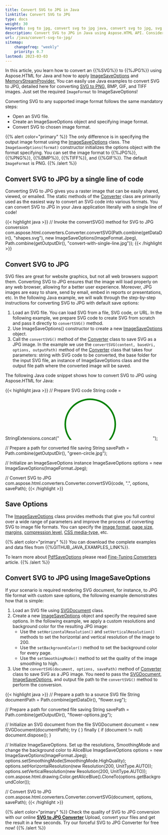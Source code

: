 ```yaml
---
title: Convert SVG to JPG in Java
linktitle: Convert SVG to JPG
type: docs
weight: 30
keywords: svg to jpg, convert svg to jpg java, convert svg to jpg, svg to jpg conversion, svg to jpg converter, save options, java code
description: Convert SVG to JPG in Java using Aspose.HTML API. Consider various SVG to JPG conversion scenarios in Java code.
url: /java/convert-svg-to-jpg/
sitemap:
    changefreq: "weekly"
    priority: 0.7
lastmod: 2023-03-03
---
```


In this article, you learn how to convert an {{%SVG%}} to {{%JPG%}} using Aspose.HTML for Java and how to apply [ImageSaveOptions](https://reference.aspose.com/html/java/com.aspose.html.saving/imagesaveoptions) and [MemoryStreamProvider.](https://reference.aspose.com/html/java/com.aspose.html/package-frame) You can easily use Java examples to convert SVG to JPG, detailed here for converting [SVG to PNG,](/html/java/convert-svg-to-png/) BMP,  GIF, and TIFF images. Just set the required `ImageFormat` to ImageSaveOptions! 

Converting SVG to any supported image format follows the same mandatory steps:
 - Open an SVG file.
 - Create an ImageSaveOptions object and specifying image format.
 - Convert SVG to chosen image format.

{{% alert color="primary" %}}
The only difference is in specifying the output image format using the [ImageSaveOptions](https://reference.aspose.com/html/java/com.aspose.html.saving/imagesaveoptions) class. The `ImageSaveOptions(format)` constructor initializes the options object with the format specifying. You can set the image format to {{%JPG%}}, {{%PNG%}}, {{%BMP%}}, {{%TIFF%}}, and {{%GIF%}}. The default `ImageFormat` is PNG.
{{% /alert %}}

## **Convert SVG to JPG by a single line of code**

Converting SVG to JPG gives you a raster image that can be easily shared, viewed, or emailed. The static methods of the [Converter](https://reference.aspose.com/html/java/com.aspose.html.converters/converter) class are primarily used as the easiest way to convert an SVG code into various formats. You can convert SVG to JPG in your Java application literally with a single line of code!

{{< highlight java >}}
  // Invoke the convertSVG() method for SVG to JPG conversion          
  com.aspose.html.converters.Converter.convertSVG(Path.combine(getDataDir(), "shapes.svg"), new ImageSaveOptions(ImageFormat.Jpeg), Path.combine(getOutputDir(), "convert-with-single-line.jpg"));
{{< /highlight >}}

## **Convert SVG to JPG**

SVG files are great for website graphics, but not all web browsers support them. Converting SVG to JPG ensures that the image will load properly on any web browser, allowing for a better user experience. Moreover, JPG images are easy to share, send by email, embed in reports or presentations, etc. In the following Java example, we will walk through the step-by-step instructions for converting SVG to JPG with default save options:

1. Load an SVG file. You can load SVG from a file, SVG code, or URL. In the following example, we prepare SVG code to create SVG from scratch and pass it directly to `convertSVG()` method.
1. Use ImageSaveOptions() constructor to create a new [ImageSaveOptions](https://reference.aspose.com/html/java/com.aspose.html.saving/imagesaveoptions) object. 
1. Call the `convertSVG()` method of the [Converter](https://reference.aspose.com/html/java/com.aspose.html.converters/converter) class to save SVG as a JPG image. In the example we use the `convertSVG(content, baseUri, options, outputPath)` method of the [Converter](https://reference.aspose.com/html/java/com.aspose.html.converters/converter) class that takes four parameters: string with SVG code to be converted, the base folder for the input SVG file, an instance of ImageSaveOptions class and the output file path where the converted image will be saved. 

The following Java code snippet shows how to convert SVG to JPG using Aspose.HTML for Java:

{{< highlight java >}}
  // Prepare SVG code 
  String code = StringExtensions.concat("<svg xmlns='http://www.w3.org/2000/svg'>", 
            "<circle cx ='100' cy ='100' r ='80' fill='none' stroke='green' stroke-width='5' />", 
            "</svg>");

  // Prepare a path for converted file saving 
  String savePath = Path.combine(getOutputDir(), "green-circle.jpg");

  // Initialize an ImageSaveOptions instance
  ImageSaveOptions options = new ImageSaveOptions(ImageFormat.Jpeg);

  // Convert SVG to JPG
  com.aspose.html.converters.Converter.convertSVG(code, ".", options, savePath);
{{< /highlight >}}

## **Save Options**

The [ImageSaveOptions](https://reference.aspose.com/html/java/com.aspose.html.saving/imagesaveoptions) class provides methods that give you full control over a wide range of parameters and improve the process of converting SVG to image file formats. You can specify the [image format,](https://reference.aspose.com/html/java/com.aspose.html.rendering.image/ImageFormat) [page size,](https://reference.aspose.com/html/java/com.aspose.html.rendering/RenderingOptions#getPageSetup--) [margins,](https://reference.aspose.com/html/java/com.aspose.html.drawing/Page#getMargin--) [compression level,](https://reference.aspose.com/html/java/com.aspose.html.rendering.image/Compression) [CSS media-type,](https://reference.aspose.com/html/java/com.aspose.html.rendering/MediaType) etc.

{{% alert color="primary" %}} 
You can download the complete examples and data files from {{%GITHUB_JAVA_EXAMPLES_LINK%}}.

To learn more about [PdfSaveOptions](https://reference.aspose.com/html/java/com.aspose.html.saving/pdfsaveoptions) please read [Fine-Tuning Converters](/html/java/converting-between-formats/fine-tuning-converters/) article.
{{% /alert %}}

## **Convert SVG to JPG using ImageSaveOptions**

If your scenario is required rendering SVG document, for instance, to JPG file format with custom save options, the following example demonstrates how that is simple:

1. Load an SVG file using [SVGDocument](https://reference.aspose.com/html/java/com.aspose.html.dom.svg/SVGDocument) class.
1. Create a new [ImageSaveOptions](https://reference.aspose.com/html/java/com.aspose.html.saving/imagesaveoptions) object and specify the required save options. In the following example, we apply a custom resolutions and background color for the resulting JPG image:  
    - Use the `setHorizontalResolution()` and `setVerticalResolution()` methods to set the horizontal and vertical resolution of the image to 200.    
    - Use the `setBackgroundColor()` method to set the background color for every page.
    - Use the `setSmoothingMode()` method to set the quality of the image smoothing to high.
1. Use the `convertSVG(document, options, savePath)` method of [Converter](https://reference.aspose.com/html/java/com.aspose.html.converters/converter) class to save SVG as a JPG image. You need to pass the [SVGDocument](https://reference.aspose.com/html/java/com.aspose.html.dom.svg/SVGDocument), [ImageSaveOptions](https://reference.aspose.com/html/java/com.aspose.html.saving/imagesaveoptions), and output file path to the `convertSVG()` method to perform the conversion.

{{< highlight java >}}
  // Prepare a path to a source SVG file
  String documentPath = Path.combine(getDataDir(), "flower.svg");

  // Prepare a path for converted file saving 
  String savePath = Path.combine(getOutputDir(), "flower-options.jpg");

  // Initialize an SVG document from the file
  SVGDocument document = new SVGDocument(documentPath);
  try {        }
  finally { if (document != null) document.dispose(); }

  // Initialize ImageSaveOptions. Set up the resolutions, SmoothingMode and change the background color to AliceBlue 
  ImageSaveOptions options = new ImageSaveOptions(ImageFormat.Jpeg);
  options.setSmoothingMode(SmoothingMode.HighQuality);
  options.setHorizontalResolution(new Resolution(200, UnitType.AUTO));
  options.setVerticalResolution(new Resolution(200, UnitType.AUTO));
  com.aspose.html.drawing.Color.getAliceBlue().CloneTo(options.getBackgroundColor());

  // Convert SVG to JPG
  com.aspose.html.converters.Converter.convertSVG(document, options, savePath);
{{< /highlight >}}

<!--## **Output Stream Providers**

To save files in remote storage, such as a cloud or database, you can implement the [MemoryStreamProvider](https://reference.aspose.com/html/java/com.aspose.html/package-frame) interface.  This interface allows you to manually control the file creation process by creating a stream at the beginning of the document or page (depending on the output format) and releasing the early created stream after rendering it.

{{% alert color="primary" %}} 
Aspose.HTML for Java provides various types of output formats for rendering operations. Some of these formats produce a single output file (for instance PDF, {{%XPS%}}), others create multiple files (Image formats JPG, PNG, etc.).
{{% /alert %}} 

The following example demonstrates how to implement and use a custom *MemoryStreamProvider* in your Java application:

{{< highlight java >}}

{{< /highlight >}}

{{< highlight java >}}

{{< /highlight >}}-->

{{% alert color="primary" %}}
Check the quality of SVG to JPG conversion with our online [**SVG to JPG Converter**](https://products.aspose.app/svg/conversion/svg-to-jpg) Upload, convert your files and get the result in a few seconds. Try our forceful SVG to JPG Converter for free now!
{{% /alert %}}